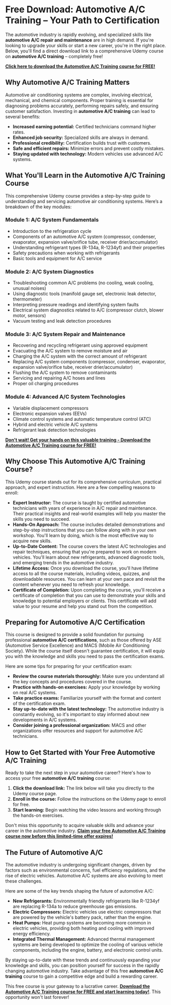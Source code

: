 # Free Download: Automotive A/C Training – Your Path to Certification

The automotive industry is rapidly evolving, and specialized skills like **automotive A/C repair and maintenance** are in high demand. If you're looking to upgrade your skills or start a new career, you're in the right place. Below, you'll find a direct download link to a comprehensive Udemy course on **automotive A/C training** – completely free!

[**Click here to download the Automotive A/C Training course for FREE!**](https://udemywork.com/automotive-a-c-training)

## Why Automotive A/C Training Matters

Automotive air conditioning systems are complex, involving electrical, mechanical, and chemical components. Proper training is essential for diagnosing problems accurately, performing repairs safely, and ensuring customer satisfaction. Investing in **automotive A/C training** can lead to several benefits:

*   **Increased earning potential:** Certified technicians command higher rates.
*   **Enhanced job security:** Specialized skills are always in demand.
*   **Professional credibility:** Certification builds trust with customers.
*   **Safe and efficient repairs:** Minimize errors and prevent costly mistakes.
*   **Staying updated with technology:** Modern vehicles use advanced A/C systems.

## What You'll Learn in the Automotive A/C Training Course

This comprehensive Udemy course provides a step-by-step guide to understanding and servicing automotive air conditioning systems. Here’s a breakdown of the key modules:

### Module 1: A/C System Fundamentals

*   Introduction to the refrigeration cycle
*   Components of an automotive A/C system (compressor, condenser, evaporator, expansion valve/orifice tube, receiver drier/accumulator)
*   Understanding refrigerant types (R-134a, R-1234yf) and their properties
*   Safety precautions when working with refrigerants
*   Basic tools and equipment for A/C service

### Module 2: A/C System Diagnostics

*   Troubleshooting common A/C problems (no cooling, weak cooling, unusual noises)
*   Using diagnostic tools (manifold gauge set, electronic leak detector, thermometer)
*   Interpreting pressure readings and identifying system faults
*   Electrical system diagnostics related to A/C (compressor clutch, blower motor, sensors)
*   Vacuum testing and leak detection procedures

### Module 3: A/C System Repair and Maintenance

*   Recovering and recycling refrigerant using approved equipment
*   Evacuating the A/C system to remove moisture and air
*   Charging the A/C system with the correct amount of refrigerant
*   Replacing A/C system components (compressor, condenser, evaporator, expansion valve/orifice tube, receiver drier/accumulator)
*   Flushing the A/C system to remove contaminants
*   Servicing and repairing A/C hoses and lines
*   Proper oil charging procedures

### Module 4: Advanced A/C System Technologies

*   Variable displacement compressors
*   Electronic expansion valves (EEVs)
*   Climate control systems and automatic temperature control (ATC)
*   Hybrid and electric vehicle A/C systems
*   Refrigerant leak detection technologies

[**Don't wait! Get your hands on this valuable training - Download the Automotive A/C Training course for FREE!**](https://udemywork.com/automotive-a-c-training)

## Why Choose This Automotive A/C Training Course?

This Udemy course stands out for its comprehensive curriculum, practical approach, and expert instruction. Here are a few compelling reasons to enroll:

*   **Expert Instructor:** The course is taught by certified automotive technicians with years of experience in A/C repair and maintenance. Their practical insights and real-world examples will help you master the skills you need to succeed.
*   **Hands-On Approach:** The course includes detailed demonstrations and step-by-step instructions that you can follow along with in your own workshop. You'll learn by doing, which is the most effective way to acquire new skills.
*   **Up-to-Date Content:** The course covers the latest A/C technologies and repair techniques, ensuring that you're prepared to work on modern vehicles. You'll learn about new refrigerants, advanced diagnostic tools, and emerging trends in the automotive industry.
*   **Lifetime Access:** Once you download the course, you'll have lifetime access to all the course materials, including videos, quizzes, and downloadable resources. You can learn at your own pace and revisit the content whenever you need to refresh your knowledge.
*   **Certificate of Completion:** Upon completing the course, you'll receive a certificate of completion that you can use to demonstrate your skills and knowledge to potential employers or clients. This certificate will add value to your resume and help you stand out from the competition.

## Preparing for Automotive A/C Certification

This course is designed to provide a solid foundation for pursuing professional **automotive A/C certifications**, such as those offered by ASE (Automotive Service Excellence) and MACS (Mobile Air Conditioning Society). While the course itself doesn't guarantee certification, it will equip you with the knowledge and skills you need to pass the certification exams.

Here are some tips for preparing for your certification exam:

*   **Review the course materials thoroughly:** Make sure you understand all the key concepts and procedures covered in the course.
*   **Practice with hands-on exercises:** Apply your knowledge by working on real A/C systems.
*   **Take practice exams:** Familiarize yourself with the format and content of the certification exam.
*   **Stay up-to-date with the latest technology:** The automotive industry is constantly evolving, so it's important to stay informed about new developments in A/C systems.
*   **Consider joining a professional organization:** MACS and other organizations offer resources and support for automotive A/C technicians.

## How to Get Started with Your Free Automotive A/C Training

Ready to take the next step in your automotive career? Here's how to access your free **automotive A/C training** course:

1.  **Click the download link:** The link below will take you directly to the Udemy course page.
2.  **Enroll in the course:** Follow the instructions on the Udemy page to enroll for free.
3.  **Start learning:** Begin watching the video lessons and working through the hands-on exercises.

Don't miss this opportunity to acquire valuable skills and advance your career in the automotive industry. **[Claim your free Automotive A/C Training course now before this limited-time offer expires!](https://udemywork.com/automotive-a-c-training)**

## The Future of Automotive A/C

The automotive industry is undergoing significant changes, driven by factors such as environmental concerns, fuel efficiency regulations, and the rise of electric vehicles. Automotive A/C systems are also evolving to meet these challenges.

Here are some of the key trends shaping the future of automotive A/C:

*   **New Refrigerants:** Environmentally friendly refrigerants like R-1234yf are replacing R-134a to reduce greenhouse gas emissions.
*   **Electric Compressors:** Electric vehicles use electric compressors that are powered by the vehicle's battery pack, rather than the engine.
*   **Heat Pumps:** Heat pump systems are becoming more common in electric vehicles, providing both heating and cooling with improved energy efficiency.
*   **Integrated Thermal Management:** Advanced thermal management systems are being developed to optimize the cooling of various vehicle components, including the engine, battery, and electronic control units.

By staying up-to-date with these trends and continuously expanding your knowledge and skills, you can position yourself for success in the rapidly changing automotive industry. Take advantage of this free **automotive A/C training** course to gain a competitive edge and build a rewarding career.

This free course is your gateway to a lucrative career. **[Download the Automotive A/C Training course for FREE and start learning today!](https://udemywork.com/automotive-a-c-training)**. This opportunity won't last forever!
